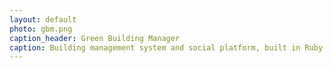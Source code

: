 ```yaml
---
layout: default
photo: gbm.png
caption_header: Green Building Manager
caption: Building management system and social platform, built in Ruby on Rails, designed and developed for Smart Resource Labs.
---
```

